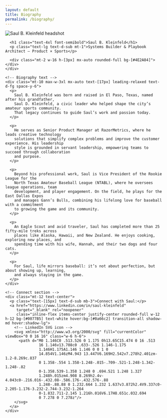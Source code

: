 ```yaml
---
layout: default
title: Biography
permalink: /biography/
---
```


<section class="relative overflow-hidden">
  <div class="pointer-events-none absolute inset-0 -z-10">
    <div class="absolute -top-40 left-1/2 -translate-x-1/2 h-[480px] w-[1200px] rounded-full blur-3xl"
         style="background:radial-gradient(ellipse at center, rgba(155,81,224,0.15), rgba(191,90,242,0.08) 45%, transparent 65%)"></div>
  </div>

  <div class="wrap mx-auto px-4 sm:px-6 py-14">
    <!-- Header -->
    <div class="text-center">
      <img src="{{ '/SBK-Headshot.jpeg' | relative_url }}" 
           alt="Saul B. Kleinfeld headshot" 
           class="mx-auto h-40 w-40 rounded-full object-cover ring-2 ring-white/10 shadow-lg mb-4">

      <h1 class="text-4xl font-semibold">Saul B. Kleinfeld</h1>
      <p class="text-lg text-d-sub mt-1">Systems Builder & Playbook Architect — Product × Sports</p>

      <div class="mt-2 w-16 h-[3px] mx-auto rounded-full bg-[#4E2A84]"></div>
    </div>

    <!-- Biography text -->
    <div class="mt-10 max-w-3xl mx-auto text-[17px] leading-relaxed text-d-fg space-y-6">
      <p>
        Saul B. Kleinfeld was born and raised in El Paso, Texas, named after his grandfather, 
        Saul D. Kleinfeld, a civic leader who helped shape the city’s amateur sports community. 
        That legacy continues to guide Saul’s work and passion today.
      </p>

      <p>
        He serves as Senior Product Manager at RazorMetrics, where he leads creative technology 
        solutions that simplify complex problems and improve the customer experience. His leadership 
        style is grounded in servant leadership, empowering teams to succeed through collaboration 
        and purpose.
      </p>

      <p>
        Beyond his professional work, Saul is Vice President of the Rookie League for the 
        North Texas Amateur Baseball League (NTABL), where he oversees league operations, team 
        development, and player engagement. On the field, he plays for the East Dallas Expos 
        and manages Gann’s Bulls, combining his lifelong love for baseball with a commitment 
        to growing the game and its community.
      </p>

      <p>
        An Eagle Scout and avid traveler, Saul has completed more than 25 fifty-mile treks across 
        places like Alaska, Hawaii, and New Zealand. He enjoys cooking, exploring new places, and 
        spending time with his wife, Hannah, and their two dogs and four cats.
      </p>

      <p>
        For Saul, life mirrors baseball: it’s not about perfection, but about showing up, learning, 
        and always staying in the game.
      </p>
    </div>

    <!-- Connect section -->
    <div class="mt-12 text-center">
      <p class="text-[15px] text-d-sub mb-3">Connect with Saul:</p>
      <a href="https://www.linkedin.com/in/saul-kleinfeld" 
         target="_blank" rel="noopener" 
         class="inline-flex items-center justify-center rounded-full w-12 h-12 bg-[#0077B5] text-white hover:bg-[#0a66c2] transition-all shadow-md hover:shadow-lg">
        <!-- LinkedIn SVG icon -->
        <svg xmlns="http://www.w3.org/2000/svg" fill="currentColor" viewBox="0 0 16 16" class="w-6 h-6">
          <path d="M0 1.146C0 .513.526 0 1.175 0h13.65C15.474 0 16 .513 
                   16 1.146v13.708c0 .633-.526 1.146-1.175 
                   1.146H1.175A1.146 1.146 0 0 1 0 
                   14.854V1.146zM4.943 13.447V6.169H2.542v7.278h2.401zm-1.2-8.269c.837 
                   0 1.358-.554 1.358-1.248-.015-.709-.521-1.248-1.342-1.248-.82 
                   0-1.358.539-1.358 1.248 0 .694.521 1.248 1.327 
                   1.248h.015zm4.908 8.269h2.4v-4.043c0-.216.016-.432.08-.586.176-.432.576-.88 
                   1.248-.88.88 0 1.232.664 1.232 1.637v3.872h2.4V9.337c0-2.205-1.176-3.232-2.744-3.232-1.264 
                   0-1.832.711-2.145 1.216h.016V6.17H8.651c.032.694 
                   0 7.278 0 7.278z"/>
        </svg>
      </a>
    </div>
  </div>
</section>